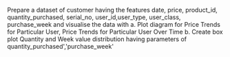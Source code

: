 Prepare a dataset of customer having the features date, price, product_id, quantity_purchased,
serial_no, user_id,user_type, user_class, purchase_week and visualise the data with
a. Plot diagram for Price Trends for Particular User, Price Trends for Particular User Over
Time
b. Create box plot Quantity and Week value distribution having parameters of
quantity_purchased','purchase_week'